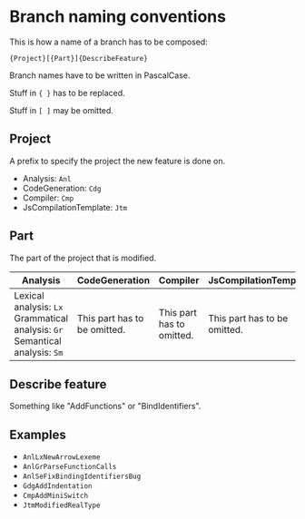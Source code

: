 # Branch naming conventions

This is how a name of a branch has to be composed:

```
{Project}[{Part}]{DescribeFeature}
```

Branch names have to be written in PascalCase.

Stuff in `{ }` has to be replaced.

Stuff in `[ ]` may be omitted.

## Project

A prefix to specify the project the new feature is done on.

- Analysis: `Anl`
- CodeGeneration: `Cdg`
- Compiler: `Cmp`
- JsCompilationTemplate: `Jtm`

## Part

The part of the project that is modified.

| Analysis                                                     | CodeGeneration               | Compiler                  | JsCompilationTemplate        |
| ------------------------------------------------------------ | ---------------------------- | ------------------------- | ---------------------------- |
| Lexical analysis: `Lx`<br />Grammatical analysis: `Gr`<br />Semantical analysis: `Sm` | This part has to be omitted. | This part has to omitted. | This part has to be omitted. |

## Describe feature

Something like "AddFunctions" or "BindIdentifiers".

## Examples

- `AnlLxNewArrowLexeme`
- `AnlGrParseFunctionCalls`
- `AnlSeFixBindingIdentifiersBug`
- `GdgAddIndentation`
- `CmpAddMiniSwitch`
- `JtmModifiedRealType`